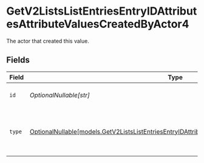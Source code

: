 # GetV2ListsListEntriesEntryIDAttributesAttributeValuesCreatedByActor4

The actor that created this value.


## Fields

| Field                                                                                                                                                                                      | Type                                                                                                                                                                                       | Required                                                                                                                                                                                   | Description                                                                                                                                                                                |
| ------------------------------------------------------------------------------------------------------------------------------------------------------------------------------------------ | ------------------------------------------------------------------------------------------------------------------------------------------------------------------------------------------ | ------------------------------------------------------------------------------------------------------------------------------------------------------------------------------------------ | ------------------------------------------------------------------------------------------------------------------------------------------------------------------------------------------ |
| `id`                                                                                                                                                                                       | *OptionalNullable[str]*                                                                                                                                                                    | :heavy_minus_sign:                                                                                                                                                                         | An ID to identify the actor.                                                                                                                                                               |
| `type`                                                                                                                                                                                     | [OptionalNullable[models.GetV2ListsListEntriesEntryIDAttributesAttributeValuesCreatedByActorType4]](../models/getv2listslistentriesentryidattributesattributevaluescreatedbyactortype4.md) | :heavy_minus_sign:                                                                                                                                                                         | The type of actor. [Read more information on actor types here](/docs/actors).                                                                                                              |